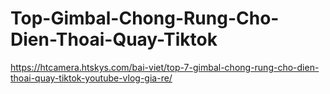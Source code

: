 # Top-Gimbal-Chong-Rung-Cho-Dien-Thoai-Quay-Tiktok
https://htcamera.htskys.com/bai-viet/top-7-gimbal-chong-rung-cho-dien-thoai-quay-tiktok-youtube-vlog-gia-re/

